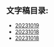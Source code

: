 ## 文字稿目录: 

<!-- INSERT -->
- [20231019](./news/20231019.md)
- [20231018](./news/20231018.md)
- [20231018](./news/20231018.md)
